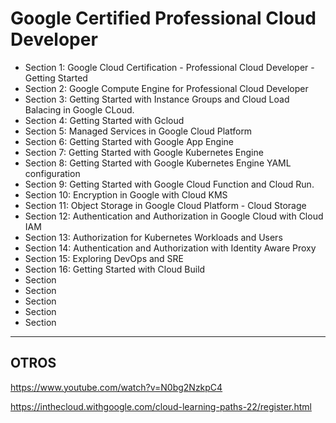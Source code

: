 # Google Certified Professional Cloud Developer

- Section  1: Google Cloud Certification - Professional Cloud Developer - Getting Started
- Section  2: Google Compute Engine for Professional Cloud Developer
- Section  3: Getting Started with Instance Groups and Cloud Load Balacing in Google CLoud.
- Section  4: Getting Started with Gcloud
- Section  5: Managed Services in Google Cloud Platform
- Section  6: Getting Started with Google App Engine
- Section  7: Getting Started with Google Kubernetes Engine
- Section  8: Getting Started with Google Kubernetes Engine YAML configuration
- Section  9: Getting Started with Google Cloud Function and Cloud Run.
- Section 10: Encryption in Google with Cloud KMS
- Section 11: Object Storage in Google Cloud Platform - Cloud Storage
- Section 12: Authentication and Authorization in Google Cloud with Cloud IAM
- Section 13: Authorization for Kubernetes Workloads and Users
- Section 14: Authentication and Authorization with Identity Aware Proxy
- Section 15: Exploring DevOps and SRE
- Section 16: Getting Started with Cloud Build
- Section 
- Section 
- Section 
- Section 
- Section 


---
## OTROS

https://www.youtube.com/watch?v=N0bg2NzkpC4

https://inthecloud.withgoogle.com/cloud-learning-paths-22/register.html

